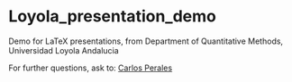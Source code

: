 # Loyola_presentation_demo
Demo for LaTeX presentations, from Department of Quantitative Methods, Universidad Loyola Andalucia

For further questions, ask to: [Carlos Perales](https://github.com/cperales)
